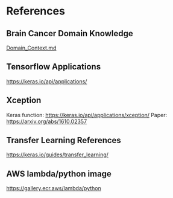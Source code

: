 # References

## Brain Cancer Domain Knowledge
[Domain_Context.md](https://github.com/Maxkaizo/mlzoomcamp_cp1/blob/main/references/Domain_Context.md)

## Tensorflow Applications
https://keras.io/api/applications/

## Xception
Keras function: https://keras.io/api/applications/xception/
Paper: https://arxiv.org/abs/1610.02357

## Transfer Learning References
https://keras.io/guides/transfer_learning/

## AWS lambda/python image
https://gallery.ecr.aws/lambda/python